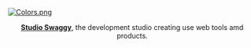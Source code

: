 [![Colors.png](https://i.postimg.cc/ryPnQYWD/Colors.png)](https://swaggy.dev)

<p align="center">
  <b><a href="https://swaggy.dev">Studio Swaggy</a></b>, the development studio creating use web tools amd products.
</p

<!--- Thanks to https://github.com/cptlstudio for showing @devxan how to make good GitHub organization profiles. --->